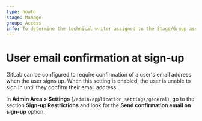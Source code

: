 ```yaml
---
type: howto
stage: Manage
group: Access
info: To determine the technical writer assigned to the Stage/Group associated with this page, see https://about.gitlab.com/handbook/engineering/ux/technical-writing/#assignments
---
```


# User email confirmation at sign-up

GitLab can be configured to require confirmation of a user's email address when
the user signs up. When this setting is enabled, the user is unable to sign in until
they confirm their email address.

In **Admin Area > Settings** (`/admin/application_settings/general`), go to the section
**Sign-up Restrictions** and look for the **Send confirmation email on sign-up** option.

<!-- ## Troubleshooting

Include any troubleshooting steps that you can foresee. If you know beforehand what issues
one might have when setting this up, or when something is changed, or on upgrading, it's
important to describe those, too. Think of things that may go wrong and include them here.
This is important to minimize requests for support, and to avoid doc comments with
questions that you know someone might ask.

Each scenario can be a third-level heading, e.g. `### Getting error message X`.
If you have none to add when creating a doc, leave this section in place
but commented out to help encourage others to add to it in the future. -->
